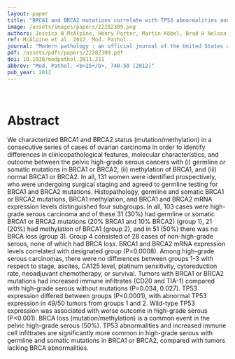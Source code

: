 ```yaml
---
layout: paper
title: "BRCA1 and BRCA2 mutations correlate with TP53 abnormalities and presence of immune cell infiltrates in ovarian high-grade serous carcinoma."
image: /assets/images/papers/22282309.png
authors: Jessica N McAlpine, Henry Porter, Martin Köbel, Brad H Nelson, Leah M Prentice, Steve E Kalloger, Janine Senz, Katy Milne, Jiarui Ding, Sohrab P Shah, David G Huntsman, C Blake Gilks
ref: McAlpine et al. 2012. Mod. Pathol..
journal: "Modern pathology : an official journal of the United States and Canadian Academy of Pathology, Inc <b>25</b>, 740-50 (2012)"
pdf: /assets/pdfs/papers/22282309.pdf
doi: 10.1038/modpathol.2011.211
abbrev: "Mod. Pathol. <b>25</b>, 740-50 (2012)"
pub_year: 2012
---
```


<br />
<div data-badge-popover="right" data-badge-type="donut" data-pmid="22282309" data-hide-no-mentions="true" class="altmetric-embed"></div>

# Abstract

We characterized BRCA1 and BRCA2 status (mutation/methylation) in a consecutive series of cases of ovarian carcinoma in order to identify differences in clinicopathological features, molecular characteristics, and outcome between the pelvic high-grade serous cancers with (i) germline or somatic mutations in BRCA1 or BRCA2, (ii) methylation of BRCA1, and (iii) normal BRCA1 or BRCA2. In all, 131 women were identified prospectively, who were undergoing surgical staging and agreed to germline testing for BRCA1 and BRCA2 mutations. Histopathology, germline and somatic BRCA1 or BRCA2 mutations, BRCA1 methylation, and BRCA1 and BRCA2 mRNA expression levels distinguished four subgroups. In all, 103 cases were high-grade serous carcinoma and of these 31 (30%) had germline or somatic BRCA1 or BRCA2 mutations (20% BRCA1 and 10% BRCA2) (group 1), 21 (20%) had methylation of BRCA1 (group 2), and in 51 (50%) there was no BRCA loss (group 3). Group 4 consisted of 28 cases of non-high-grade serous, none of which had BRCA loss. BRCA1 and BRCA2 mRNA expression levels correlated with designated group (P=0.0008). Among high-grade serous carcinomas, there were no differences between groups 1-3 with respect to stage, ascites, CA125 level, platinum sensitivity, cytoreduction rate, neoadjuvant chemotherapy, or survival. Tumors with BRCA1 or BRCA2 mutations had increased immune infiltrates (CD20 and TIA-1) compared with high-grade serous without mutations (P=0.034, 0.027). TP53 expression differed between groups (P<0.0001), with abnormal TP53 expression in 49/50 tumors from groups 1 and 2. Wild-type TP53 expression was associated with worse outcome in high-grade serous (P<0.001). BRCA loss (mutation/methylation) is a common event in the pelvic high-grade serous (50%). TP53 abnormalities and increased immune cell infiltrates are significantly more common in high-grade serous with germline and somatic mutations in BRCA1 or BRCA2, compared with tumors lacking BRCA abnormalities.

